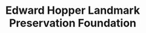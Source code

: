 ---
layout: repo
title: "Edward Hopper Landmark Preservation Foundation"
id: 22060
permalink: repos/22060/
---